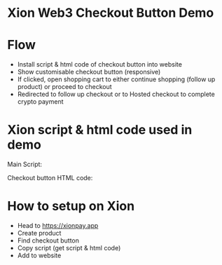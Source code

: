 # Xion Web3 Checkout Button Demo

# Flow
- Install script & html code of checkout button into website
- Show customisable checkout button (responsive)
- If clicked, open shopping cart to either continue shopping (follow up product) or proceed to checkout
- Redirected to follow up checkout or to Hosted checkout to complete crypto payment

# Xion script & html code used in demo
Main Script:
<script type="text/javascript" src="https://xion-checkout-button-script-staging.s3.amazonaws.com/bundle.js"></script>

Checkout button HTML code:
<div productid="7" class="xion-subscription-button-wrapper"></div>

# How to setup on Xion
- Head to https://xionpay.app
- Create product
- Find checkout button
- Copy script (get script & html code)
- Add to website
